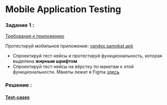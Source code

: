 # Mobile Application Testing
### Задание 1 :
[Требования к приложению](https://code.s3.yandex.net/qa/files/requirements_mob_app.pdf)

Протестируй мобильное приложение: [yandex.samokat.apk](https://code.s3.yandex.net/qa/files/scooter-v2.0.apk)

  - Спроектируй тест-кейсы и протестируй функциональность, которая выделена **жирным шрифтом** 
  - Спроектируй тест-кейсы на вёрстку по макетам к этой функциональности. Макеты лежат в Figma [здесь](https://www.figma.com/file/kqLqPvSvjLVLomkdadkAnk/mobile)

### Решение :
 #### [Test-cases](https://drive.google.com/file/d/1B90lF_XHmt7wdjY2uDuxBURfY0oaK9Fr/view?usp=share_link)
